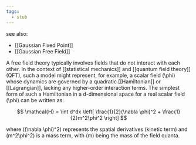 ```yaml
---
tags:
  - stub
---
```

see also:
- [[Gaussian Fixed Point]]
- [[Gaussian Free Field]]

A free field theory typically involves fields that do not interact with each other. In the context of [[statistical mechanics]] and [[quantum field theory]] (QFT), such a model might represent, for example, a scalar field \(\phi\) whose dynamics are governed by a quadratic [[Hamiltonian]] or [[Lagrangian]], lacking any higher-order interaction terms. The simplest form of such a Hamiltonian in a d-dimensional space for a real scalar field \(\phi\) can be written as:

$$ \mathcal{H} = \int d^dx \left[ \frac{1}{2}(\nabla \phi)^2 + \frac{1}{2}m^2\phi^2 \right] $$

where \((\nabla \phi)^2\) represents the spatial derivatives (kinetic term) and \(m^2\phi^2\) is a mass term, with \(m\) being the mass of the field quanta.